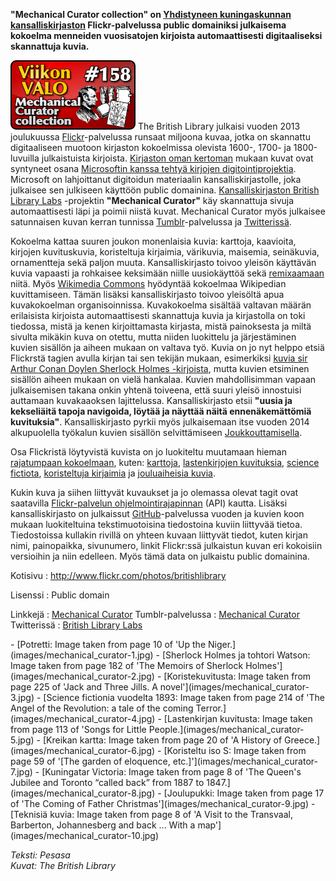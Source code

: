 <!--
Title: Mechanical Curator collection
Week: 4x02
Number: 158
Date: 2014/01/05
Pageimage: valo158-mechanical_curator.png
Tags: Kaikki alustat,Kuvat,Aineisto
-->

**"Mechanical Curator collection" on [Yhdistyneen kuningaskunnan
kansalliskirjaston](http://www.bl.uk/) Flickr-palvelussa public
domainiksi julkaisema kokoelma menneiden vuosisatojen kirjoista
automaattisesti digitaaliseksi skannattuja kuvia.**

![](images/valo158-mechanical_curator.png "fig:valo158-mechanical_curator.png")
The British Library julkaisi vuoden 2013 joulukuussa
[Flickr](http://flickr.com)-palvelussa runsaat miljoona kuvaa, jotka on
skannattu digitaaliseen muotoon kirjaston kokoelmissa olevista 1600-,
1700- ja 1800-luvuilla julkaistuista kirjoista. [Kirjaston oman
kertoman](http://britishlibrary.typepad.co.uk/digital-scholarship/2013/12/a-million-first-steps.html)
mukaan kuvat ovat syntyneet osana [Microsoftin kanssa tehtyä kirjojen
digitointiprojektia](http://pressandpolicy.bl.uk/Press-Releases/The-British-Library-19th-Century-Book-Digitisation-Project-343.aspx).
Microsoft on lahjoittanut digitoidun materiaalin kansalliskirjastolle,
joka julkaisee sen julkiseen käyttöön public domainina.
[Kansalliskirjaston British Library Labs](http://labs.bl.uk/) -projektin
**"Mechanical Curator"** käy skannattuja sivuja automaattisesti läpi ja
poimii niistä kuvat. Mechanical Curator myös julkaisee satunnaisen kuvan
kerran tunnissa [Tumblr](http://mechanicalcurator.tumblr.com)-palvelussa
ja [Twitterissä](https://twitter.com/MechCuratorBot).

Kokoelma kattaa suuren joukon monenlaisia kuvia: karttoja, kaavioita,
kirjojen kuvituskuvia, koristeltuja kirjaimia, värikuvia, maisemia,
seinäkuvia, ornamentteja sekä paljon muuta. Kansalliskirjasto toivoo
yleisön käyttävän kuvia vapaasti ja rohkaisee keksimään niille
uusiokäyttöä sekä
[remixaamaan](http://en.wikipedia.org/wiki/Remix_culture) niitä. Myös
[Wikimedia
Commons](http://commons.wikimedia.org/wiki/Commons:British_Library/Mechanical_Curator_collection)
hyödyntää kokoelmaa Wikipedian kuvittamiseen. Tämän lisäksi
kansalliskirjasto toivoo yleisöltä apua kuvakokoelman organisoinnissa.
Kuvakokoelma sisältää valtavan määrän erilaisista kirjoista
automaattisesti skannattuja kuvia ja kirjastolla on toki tiedossa, mistä
ja kenen kirjoittamasta kirjasta, mistä painoksesta ja miltä sivulta
mikäkin kuva on otettu, mutta niiden luokittelu ja järjestäminen kuvien
sisällön ja aiheen mukaan on valtava työ. Kuvia on jo nyt helppo etsiä
Flickrstä tagien avulla kirjan tai sen tekijän mukaan, esimerkiksi
[kuvia sir Arthur Conan Doylen Sherlock Holmes
-kirjoista](http://www.flickr.com/photos/britishlibrary/tags/DoyleArthurConanSir),
mutta kuvien etsiminen sisällön aiheen mukaan on vielä hankalaa. Kuvien
mahdollisimman vapaan julkaisemisen takana onkin yhtenä toiveena, että
suuri yleisö innostuisi auttamaan kuvakaaoksen lajittelussa.
Kansalliskirjasto etsii **"uusia ja kekseliäitä tapoja navigoida, löytää
ja näyttää näitä ennenäkemättömiä kuvituksia"**. Kansalliskirjasto
pyrkii myös julkaisemaan itse vuoden 2014 alkupuolella työkalun kuvien
sisällön selvittämiseen
[Joukkouttamisella](http://fi.wikipedia.org/wiki/Joukkouttaminen).

Osa Flickristä löytyvistä kuvista on jo luokiteltu muutamaan hieman
[rajatumpaan
kokoelmaan](http://www.flickr.com/photos/britishlibrary/sets/), kuten:
[karttoja](http://www.flickr.com/photos/britishlibrary/sets/72157638735426654/),
[lastenkirjojen
kuvituksia](http://www.flickr.com/photos/britishlibrary/sets/72157638906393085/),
[science
fictiota](http://www.flickr.com/photos/britishlibrary/sets/72157638850077096/),
[koristeltuja
kirjaimia](http://www.flickr.com/photos/britishlibrary/sets/72157638733975756/)
ja [jouluaiheisia
kuvia](http://www.flickr.com/photos/britishlibrary/sets/72157638821811323/).

Kukin kuva ja siihen liittyvät kuvaukset ja jo olemassa olevat tagit
ovat saatavilla [Flickr-palvelun
ohjelmointirajapinnan](http://www.flickr.com/services/api/) (API)
kautta. Lisäksi kansalliskirjasto on julkaissut
[GitHub](GitHub "wikilink")-palvelussa vuoden ja kuvien koon mukaan
luokiteltuina tekstimuotoisina tiedostoina kuviin liittyvää tietoa.
Tiedostoissa kullakin rivillä on yhteen kuvaan liittyvät tiedot, kuten
kirjan nimi, painopaikka, sivunumero, linkit Flickr:ssä julkaistun kuvan
eri kokoisiin versioihin ja niin edelleen. Myös tämä data on julkaistu
public domainina.

Kotisivu
:   <http://www.flickr.com/photos/britishlibrary>

Lisenssi
:   Public domain

Linkkejä
:   [Mechanical Curator](http://mechanicalcurator.tumblr.com/)
    Tumblr-palvelussa
:   [Mechanical Curator](https://twitter.com/MechCuratorBot) Twitterissä
:   [British Library Labs](http://labs.bl.uk/)

<div class="psgallery" markdown="1">
-   [Potretti: Image taken from page 10 of 'Up the
    Niger.](images/mechanical_curator-1.jpg)
-   [Sherlock Holmes ja tohtori Watson: Image taken from page 182 of
    'The Memoirs of Sherlock Holmes'](images/mechanical_curator-2.jpg)
-   [Koristekuvitusta: Image taken from page 225 of 'Jack and Three
    Jills. A novel'](images/mechanical_curator-3.jpg)
-   [Science fictionia vuodelta 1893: Image taken from page 214 of 'The
    Angel of the Revolution: a tale of the coming
    Terror.](images/mechanical_curator-4.jpg)
-   [Lastenkirjan kuvitusta: Image taken from page 113 of 'Songs for
    Little People.](images/mechanical_curator-5.jpg)
-   [Kreikan kartta: Image taken from page 20 of 'A History of
    Greece.](images/mechanical_curator-6.jpg)
-   [Koristeltu iso S: Image taken from page 59 of '[The garden of
    eloquence, etc.]'](images/mechanical_curator-7.jpg)
-   [Kuningatar Victoria: Image taken from page 8 of 'The Queen's
    Jubilee and Toronto “called back” from 1887 to
    1847.](images/mechanical_curator-8.jpg)
-   [Joulupukki: Image taken from page 17 of 'The Coming of Father
    Christmas'](images/mechanical_curator-9.jpg)
-   [Teknisiä kuvia: Image taken from page 8 of 'A Visit to the
    Transvaal, Barberton, Johannesberg and back ... With a
    map'](images/mechanical_curator-10.jpg)
</div>

*Teksti: Pesasa* <br />
*Kuvat: The British Library*

